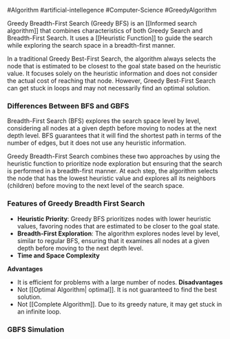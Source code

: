 #Algorithm #artificial-intellegence #Computer-Science #GreedyAlgorithm

Greedy Breadth-First Search (Greedy BFS) is an [[Informed search algorithm]] that combines characteristics of both Greedy Search and Breadth-First Search. It uses a  [[Heuristic Function]] to guide the search while exploring the search space in a breadth-first manner.

In a traditional Greedy Best-First Search, the algorithm always selects the node that is estimated to be closest to the goal state based on the heuristic value. It focuses solely on the heuristic information and does not consider the actual cost of reaching that node. However, Greedy Best-First Search can get stuck in loops and may not necessarily find an optimal solution.

### Differences Between BFS and GBFS
Breadth-First Search (BFS) explores the search space level by level, considering all nodes at a given depth before moving to nodes at the next depth level. BFS guarantees that it will find the shortest path in terms of the number of edges, but it does not use any heuristic information.

Greedy Breadth-First Search combines these two approaches by using the heuristic function to prioritize node exploration but ensuring that the search is performed in a breadth-first manner. At each step, the algorithm selects the node that has the lowest heuristic value and explores all its neighbors (children) before moving to the next level of the search space.

### Features of Greedy Breadth First Search
- **Heuristic Priority**: Greedy BFS prioritizes nodes with lower heuristic values, favoring nodes that are estimated to be closer to the goal state.
- **Breadth-First Exploration**: The algorithm explores nodes level by level, similar to regular BFS, ensuring that it examines all nodes at a given depth before moving to the next depth level.
- **Time and Space Complexity**

**Advantages**
- It is efficient for problems with a large number of nodes.
**Disadvantages**
- Not [[Optimal Algorithm| optimal]]. It is not guaranteed to find the best solution.
- Not [[Complete Algorithm]]. Due to its greedy nature, it may get stuck in an infinite loop.
### GBFS Simulation

